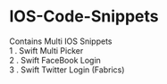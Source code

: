 # IOS-Code-Snippets
Contains Multi IOS Snippets
<br>
1 . Swift Multi Picker
<br>
2 . Swift FaceBook Login
<br>
3 . Swift  Twitter Login (Fabrics)
